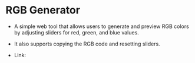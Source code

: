 # RGB Generator

- A simple web tool that allows users to generate and preview RGB colors by adjusting sliders for red, green, and blue values. 
- It also supports copying the RGB code and resetting sliders.

- Link: 